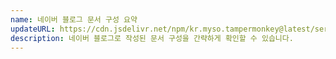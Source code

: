 ```yaml
---
name: 네이버 블로그 문서 구성 요약
updateURL: https://cdn.jsdelivr.net/npm/kr.myso.tampermonkey@latest/service/com.naver.blog-read.components.analaysis.user.js
description: 네이버 블로그로 작성된 문서 구성을 간략하게 확인할 수 있습니다.
---
```

